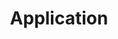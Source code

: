---
layout: default
title: Application
has_children: true
nav_order: 6
description: ""
permalink: /Application
---